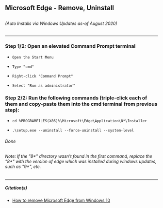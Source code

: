 <h2 id="uninstall_guide">Microsoft Edge - Remove, Uninstall<h2>
<h6><i>(Auto Installs via Windows Updates as-of August 2020)</i></h6>
<hr/>
<h3>Step 1/2: Open an elevated Command Prompt terminal</h3>
<ul>
	<li><pre><code>Open the Start Menu</code></pre></li>
	<li><pre><code>Type "cmd"</code></pre></li>
	<li><pre><code>Right-click "Command Prompt"</code></pre></li>
	<li><pre><code>Select "Run as administrator"</code></pre></li>
</ul>
<h3>Step 2/2:  Run the following commands (triple-click each of them and copy-paste them into the cmd terminal from previous step):</h3>
<ul>
	<li><pre><code>cd %PROGRAMFILES(X86)%\Microsoft\Edge\Application\8*\Installer</code></pre></li>
	<li><pre><code>.\setup.exe --uninstall --force-uninstall --system-level</code></pre></li>
</ul>
<h6>Done</h6>
<h6><i>Note: If the "8*" directory wasn't found in the first command, replace the "8*" with the version of edge which was installed during windows updates, such as "9*", etc.</i></h6>
<hr/>
<h5>Citation(s)</h5>
<ul>
	<li><a href="https://www.windowscentral.com/how-remove-microsoft-edge-windows-10">How to remove Microsoft Edge from Windows 10</a></li>
</ul>
